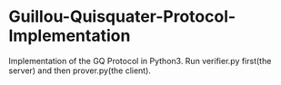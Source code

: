 # Guillou-Quisquater-Protocol-Implementation

Implementation of the GQ Protocol in Python3. Run verifier.py first(the server) and then prover.py(the client).
